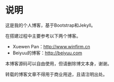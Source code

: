 说明
==

这是我的个人博客，基于Bootstrap和Jekyll。

在搭建过程中主要参考以下两个博客。
* Xuewen Pan：http://www.winfirm.cn
* Beiyuu的博客：http://beiyuu.com

本博客源码可以自由使用，但请删除博文本身，谢谢。

转载的博客文章不得用于商业用途，且请注明出处。
